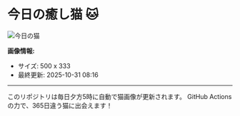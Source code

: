 # 今日の癒し猫 🐱

![今日の猫](https://cdn2.thecatapi.com/images/29q.jpg)

**画像情報:**
- サイズ: 500 x 333
- 最終更新: 2025-10-31 08:16

---

このリポジトリは毎日夕方5時に自動で猫画像が更新されます。
GitHub Actionsの力で、365日違う猫に出会えます！
